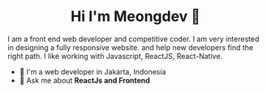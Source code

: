 <h1 align="center">Hi I'm Meongdev 👋</h1>
<p align="center">
   </a>
  </p>
  

I am a front end web developer and competitive coder. I am very interested in designing a fully responsive website. and help new developers find the right path. I like working with Javascript, ReactJS, React-Native.

- 🔭 I'm a web developer in Jakarta, Indonesia
- 💬 Ask me about **ReactJs and Frontend**
